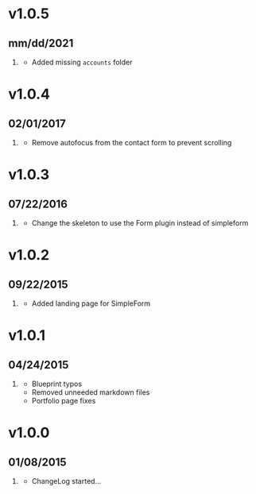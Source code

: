 # v1.0.5
## mm/dd/2021

1. [](#bugfix)
    * Added missing `accounts` folder

# v1.0.4
## 02/01/2017

1. [](#bugfix)
    * Remove autofocus from the contact form to prevent scrolling

# v1.0.3
## 07/22/2016

1. [](#new)
    * Change the skeleton to use the Form plugin instead of simpleform

# v1.0.2
## 09/22/2015

1. [](#new)
    * Added landing page for SimpleForm

# v1.0.1
## 04/24/2015

1. [](#bugfix)
    * Blueprint typos
    * Removed unneeded markdown files
    * Portfolio page fixes

# v1.0.0
## 01/08/2015

1. [](#new)
    * ChangeLog started...
